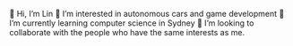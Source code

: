 👋 Hi, I’m Lin
👀 I’m interested in autonomous cars and game development
🌱 I’m currently learning computer science in Sydney 
💞️ I’m looking to collaborate with the people who have the same interests as me.

<!---
flin3500/flin3500 is a ✨ special ✨ repository because its `README.md` (this file) appears on your GitHub profile.
You can click the Preview link to take a look at your changes.
--->
